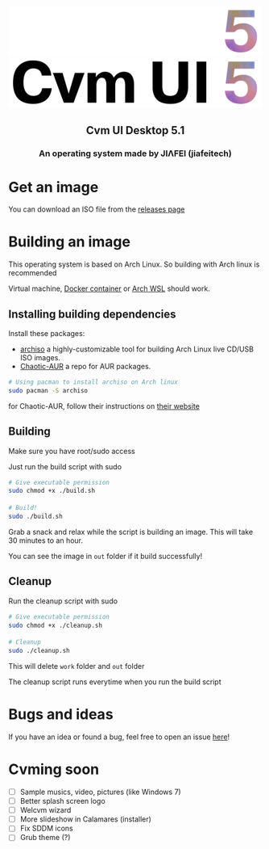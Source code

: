 <p align="center">
    <img alt="cvm logo dark mode" src="https://raw.githubusercontent.com/jiafeitech/cvm-ui-desktop/main/assets/pixmaps/cvm-ui-desktop-logo-text-dark.png#gh-dark-mode-only">
    <img alt="cvm logo light mode" src="https://raw.githubusercontent.com/jiafeitech/cvm-ui-desktop/main/assets/pixmaps/cvm-ui-desktop-logo-text.png#gh-light-mode-only">
</p>

<h2 align="center">
    Cvm UI Desktop 5.1
</h2>
<h3 align="center">
    An operating system made by JIΛFEI (jiafeitech)
</h3>

# Get an image

You can download an ISO file from the [releases page](https://github.com/jiafeitech/cvm-ui-desktop/releases)

# Building an image

This operating system is based on Arch Linux. So building with Arch linux is recommended

Virtual machine, [Docker container](https://hub.docker.com/_/archlinux) or [Arch WSL](https://github.com/yuk7/ArchWSL) should work.

## Installing building dependencies

Install these packages:

- [archiso](https://archlinux.org/packages/extra/any/archiso) a highly-customizable tool for building Arch Linux live CD/USB ISO images.
- [Chaotic-AUR](https://aur.chaotic.cx) a repo for AUR packages.

```bash
# Using pacman to install archiso on Arch linux
sudo pacman -S archiso
```

for Chaotic-AUR, follow their instructions on [their website](https://aur.chaotic.cx)

## Building

Make sure you have root/sudo access

Just run the build script with sudo

```bash
# Give executable permission
sudo chmod +x ./build.sh

# Build!
sudo ./build.sh
```

Grab a snack and relax while the script is building an image. This will take 30 minutes to an hour.

You can see the image in `out` folder if it build successfully!

## Cleanup

Run the cleanup script with sudo

```bash
# Give executable permission
sudo chmod +x ./cleanup.sh

# Cleanup
sudo ./cleanup.sh
```

This will delete `work` folder and `out` folder

The cleanup script runs everytime when you run the build script

# Bugs and ideas

If you have an idea or found a bug, feel free to open an issue [here](https://github.com/jiafeitech/cvm-ui-desktop/issues/new)!

# Cvming soon

- [ ] Sample musics, video, pictures (like Windows 7)
- [ ] Better splash screen logo
- [ ] Welcvm wizard
- [ ] More slideshow in Calamares (installer)
- [ ] Fix SDDM icons
- [ ] Grub theme (?)
